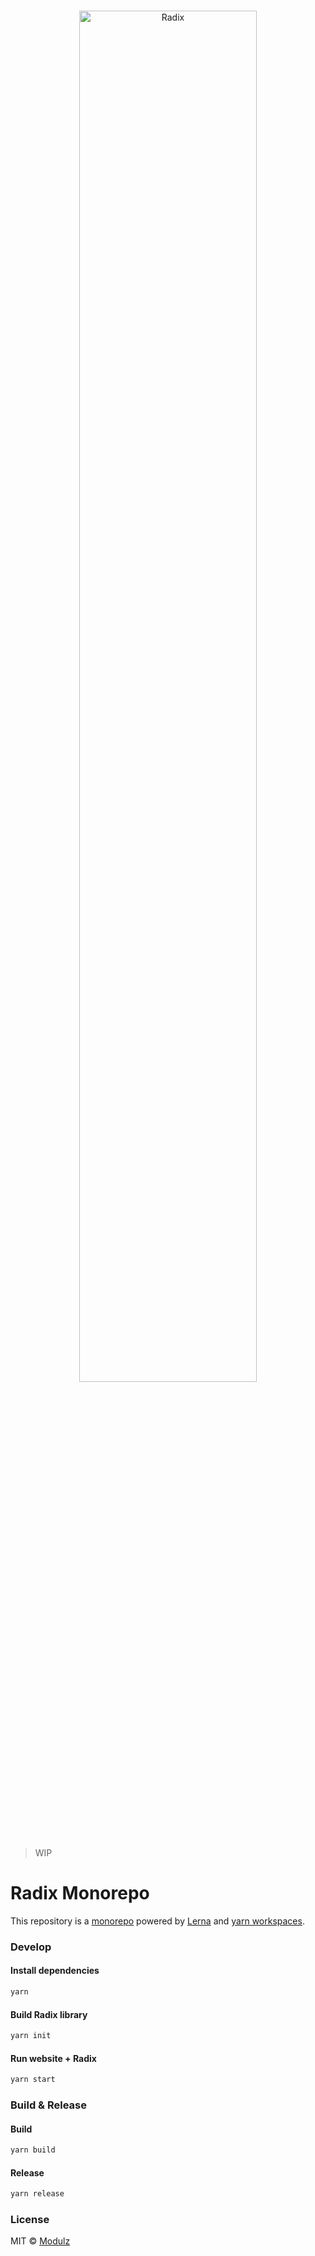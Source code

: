 <br>

<p align="center">
  <a href="https://modulz.app">
    <img src="https://radix.modulz.app/social/hero.png" alt="Radix" width="75%"/>
  </a>
</p>

> WIP

# Radix Monorepo

This repository is a [monorepo](https://github.com/babel/babel/blob/master/doc/design/monorepo.md) powered by [Lerna](https://github.com/lerna/lerna) and [yarn workspaces](https://yarnpkg.com/lang/en/docs/cli/workspaces/).

### Develop

#### Install dependencies

```sh
yarn
```

#### Build Radix library

```sh
yarn init
```

#### Run website + Radix

```sh
yarn start
```

### Build & Release

#### Build

```sh
yarn build
```

#### Release

```sh
yarn release
```

### License

MIT © [Modulz](https://modulz.app)

